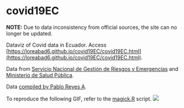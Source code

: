 # covid19EC

**NOTE:** Due to data inconsistency from official sources, the site can no longer be updated.

Dataviz of Covid data in Ecuador. Access [https://loreabad6.github.io/covid19EC/covid19EC.html](https://loreabad6.github.io/covid19EC/covid19EC.html). 

Data from [Servicio Nacional de Gestión de Riesgos y Emergencias](https://www.gestionderiesgos.gob.ec/informes-de-situacion-covid-19-desde-el-13-de-marzo-del-2020/) and [Ministerio de Salud Pública](https://www.salud.gob.ec/gacetas-epidemiologicas-coronavirus-covid-19/).

Data [compiled by Pablo Reyes A](https://github.com/pablora19/COVID19_EC).

To reproduce the following GIF, refer to the [magick.R](https://github.com/loreabad6/covid19EC/blob/master/magick.R) script.
![](https://github.com/loreabad6/covid19EC/blob/master/covid_cases.gif)
